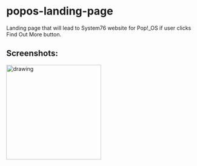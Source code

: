 # popos-landing-page
Landing page that will lead to System76 website for Pop!_OS if user clicks Find Out More button.


## Screenshots:

<img src="user-images.githubusercontent.com/5241162/205148703-b16b5bee-c5fb-4688-b091-28a5b427cee2.jpg" alt="drawing" width="250"/>
